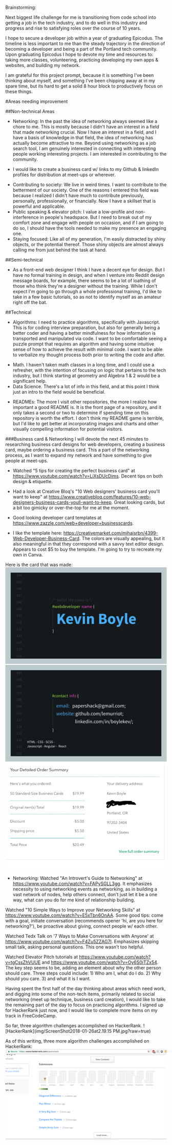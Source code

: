 Brainstorming:

Next biggest life challenge for me is transitioning from code school into getting a job in the tech industry, and to do well in this industry and progress and rise to satisfying roles over the course of 10 years.

I hope to secure a developer job within a year of graduating Epicodus. The timeline is less important to me than the steady trajectory in the direction of becoming a developer and being a part of the Portland tech community.  Upon graduating Epicodus I hope to devote my time and resources to: taking more classes, volunteering, practicing developing my own apps & websites, and building my network.

I am grateful for this project prompt, because it is something I've been thinking about myself, and something I've been chipping away at in my spare time, but its hard to get a solid 8 hour block to productively focus on these things.

#Areas needing improvement

##Non-technical Areas
  * Networking: In the past the idea of networking always seemed like a chore to me. This is mostly because I didn't have an interest in a field that made networking crucial. Now I have an interest in a field, and I have a basis of knowledge in that field, the idea of networking has actually become attractive to me. Beyond using networking as a job search tool, I am genuinely interested in connecting with interesting people working interesting projects. I am interested in contributing to the community.
  - I would like to create a business card w/ links to my Github & linkedIn profiles for distribution at meet-ups or wherever.
  * Contributing to society: We live in weird times. I want to contribute to the betterment of our society. One of the reasons I entered this field was because I realized I didn't have much to contribute previously, personally, professionally, or financially. Now I have a skillset that is powerful and applicable.
  * Public speaking & elevator pitch: I value a low-profile and non-interference in people's headspace. But I need to break out of my comfort zone and engage with people on occasion, and if I am going to do so, I should have the tools needed to make my presence an engaging one.
  * Staying focused: Like all of my generation, I'm easily distracted by shiny objects, or the potential thereof. Those shiny objects are almost always calling me from just behind the task at hand.

##Semi-technical
  * As a front-end web designer I think I have a decent eye for design. But I have no formal training in design, and when I venture into Reddit design message boards, for example, there seems to be a lot of loathing of those who think they're a designer without the training. While I don't expect I'm going to go through a whole professional training, I'd like to take in a few basic tutorials, so as not to identify myself as an amateur right off the bat.

##Technical
  * Algorithms: I need to practice algorithms, specifically with Javascript. This is for coding interview preparation, but also for generally being a better coder and having a better mindfulness for how information is transported and manipulated via code. I want to be comfortable seeing a puzzle prompt that requires an algorithm and having some intuitive sense of how to achieve the result with minimal code. I want to be able to verbalize my thought process both prior to writing the code and after.
  - Math. I haven't taken math classes in a long time, and I could use a refresher, with the intention of focusing on logic that pertains to the tech industry, but I think starting at geometry and Algebra 1 & 2 would be a significant help.
  - Data Science. There's a lot of info in this field, and at this point I think just an intro to the field would be beneficial.
  * READMEs: The more I visit other repositories, the more I realize how important a good README is. It is the front page of a repository, and it only takes a second or two to determine if spending time on this repository is worth the effort. I don't think my README game is terrible, but I'd like to get better at incorporating images and charts and other visually compelling information for potential visitors.

###Business card & Networking
I will devote the next 45 minutes to researching business card designs for web developers, creating a business card, maybe ordering a business card. This a part of the networking process, as I want to expand my network and have something to give people at meet-ups.

* Watched "5 tips for creating the perfect business card" at https://www.youtube.com/watch?v=LiXsDUcDims. Decent tips on both design & etiquette.

* Had a look at Creative Bloq's "10 Web designers' business card you'll want to keep" at https://www.creativebloq.com/features/10-web-designers-business-cards-youll-want-to-keep. Great looking cards, but a bit too gimicky or over-the-top for me at the moment.

* Good looking developer card templates at https://www.zazzle.com/web+developer+businesscards.

* I like the template here: https://creativemarket.com/mihaisrbn/4399-Web-Developer-Business-Card. The colors are visually appealing, but it also meaningful in that they correspond with a savvy text editor design. Appears to cost $5 to buy the template. I'm going to try to recreate my own in Canva.

Here is the card that was made:
![front](img/front.jpg?raw=true)
![back](img/back.jpg?raw=true)
![receipt](img/ScreenShot2018-01-26at12.32.45PM.jpg?raw=true)

* Networking: Watched "An Introvert's Guide to Networking" at https://www.youtube.com/watch?v=FAPySGLL3gg. It emphasizes necessity to using networking events as networking, as in building a vast network of nodes, help others connect, don't just let it be a one way, what can you do for me kind of relationship building.  

Watched "10 Simple Ways to Improve your Networking Skills" at https://www.youtube.com/watch?v=E5xTbn6OnAA. Some good tips: come with a goal, initiate conversation (recommends opener 'hi, are you here for networking?'), be proactive about giving, connect people w/ each other.

Watched Tedx Talk on '7 Ways to Make Conversations with Anyone' at https://www.youtube.com/watch?v=F4Zu5ZZAG7I. Emphasizes skipping small talk, asking personal questions. This one wasn't too helpful.

Watched Elevator Pitch tutorials at https://www.youtube.com/watch?v=tgCssZhVUUE and https://www.youtube.com/watch?v=Oy6S0iTZx54. The key step seems to be, adding an element about why the other person should care. Three steps could include: 1) Who am I, what do I do. 2) Why should you care. 3) and what it is I want.



Having spent the first half of the day thinking about areas which need work, and digging into some of the non-tech items, primarily related to social networking (meet up technique, business card creation), I would like to take the remaining part of the day to focus on practicing algorithms. I signed up for HackerRank just now, and I would like to complete more items on my track in FreeCodeCamp.

So far, three algorithm challenges accomplished on HackerRank.
![HackerRank](img/ScreenShot2018-01-26at2.19.15 PM.jpg?raw=true)

As of this writing, three more algorithm challenges accomplished on HackerRank:
![HackerRank](img/hackerrank4.25pm.png?raw=true)
